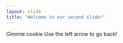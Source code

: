 ```yaml
---
layout: slide
title: "Welcome to our second slide!"
---
```

Gimmie cookie
Use the left arrow to go back!
